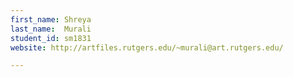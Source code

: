 ```yaml
---
first_name: Shreya
last_name:  Murali
student_id: sm1831
website: http://artfiles.rutgers.edu/~murali@art.rutgers.edu/

---
```

